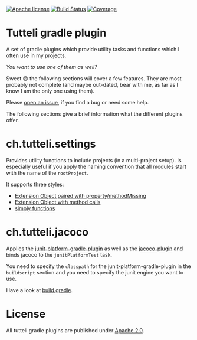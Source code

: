 [![Apache license](https://img.shields.io/badge/license-Apache%202.0-brightgreen.svg)](http://opensource.org/licenses/Apache2.0)
[![Build Status](https://travis-ci.org/robstoll/tutteli-gradle-plugins.svg?tag=v0.3.1)](https://travis-ci.org/robstoll/tutteli-gradle-plugins/branches)
[![Coverage](https://codecov.io/github/robstoll/tutteli-gradle-plugins/coverage.svg?tag=v0.3.1)](https://codecov.io/github/robstoll/tutteli-gradle-plugins?tag=v0.3.1)

# Tutteli gradle plugin
A set of gradle plugins which provide utility tasks and functions which I often use in my projects.

*You want to use one of them as well?*

Sweet :smile: the following sections will cover a few features.
They are most probably not complete
(and maybe out-dated, bear with me, as far as I know I am the only one using them).

Please [open an issue](https://github.com/robstoll/tutteli-gradle-plugins/issues/new),
if you find a bug or need some help.

The following sections give a brief information what the different plugins offer.

# ch.tutteli.settings
Provides utility functions to include projects (in a multi-project setup).
Is especially useful if you apply the naming convention that all modules start with the name of the `rootProject`.

It supports three styles:
- [Extension Object paired with property/methodMissing](https://github.com/robstoll/tutteli-gradle-plugins/tree/v0.3.1/tutteli-gradle-settings/src/test/groovy/ch/tutteli/gradle/settings/SettingsUtilPluginIntTest.groovy#L79)
- [Extension Object with method calls](https://github.com/robstoll/tutteli-gradle-plugins/tree/v0.3.1/tutteli-gradle-settings/src/test/groovy/ch/tutteli/gradle/settings/SettingsUtilPluginIntTest.groovy#L123)
- [simply functions](https://github.com/robstoll/tutteli-gradle-plugins/tree/v0.3.1/tutteli-gradle-settings/src/test/groovy/ch/tutteli/gradle/settings/SettingsUtilPluginIntTest.groovy#L177)

# ch.tutteli.jacoco
Applies the [junit-platform-gradle-plugin](https://junit.org/junit5/docs/current/user-guide/#running-tests-build-gradle)
as well as the [jacoco-plugin](https://docs.gradle.org/current/userguide/jacoco_plugin.html)
and binds jacoco to the `junitPlatformTest` task.

You need to specify the `classpath` for the junit-platform-gradle-plugin in the `buildscript` section 
and you need to specify the junit engine you want to use. 

Have a look at [build.gradle](https://github.com/robstoll/tutteli-gradle-plugins/tree/v0.3.1/build.gradle#L51).

# License
All tutteli gradle plugins are published under [Apache 2.0](http://opensource.org/licenses/Apache2.0).
